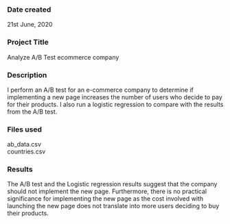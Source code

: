 ### Date created
21st June, 2020

### Project Title
Analyze A/B Test ecommerce company

### Description
I perform an A/B test for an e-commerce company to determine if implementing a new page increases the number of users who decide to pay for their products. I also run a logistic regression to compare with the results from the A/B test.

### Files used
ab_data.csv <br>
countries.csv

### Results
The A/B test and the Logistic regression results suggest that the company should not implement the new page. Furthermore, there is no practical significance for implementing the new page as the cost involved with launching the new page does not translate into more users deciding to buy their products.
